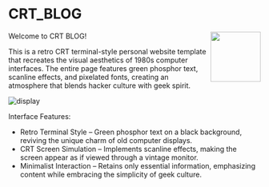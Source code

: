 # CRT_BLOG

<picture>
  <source media="(prefers-color-scheme: light)" srcset="https://github.com/user-attachments/assets/4d78bdc2-1ca9-433e-86ef-9c30183ca6ae">
  <source media="(prefers-color-scheme: dark)" srcset="https://github.com/user-attachments/assets/384aa35f-f495-4450-b71c-788c176ade5d">
  <img align="right" width="100" src="https://github.com/user-attachments/assets/384aa35f-f495-4450-b71c-788c176ade5d">
</picture>

Welcome to CRT BLOG!

This is a retro CRT terminal-style personal website template that recreates the visual aesthetics of 1980s computer interfaces. The entire page features green phosphor text, scanline effects, and pixelated fonts, creating an atmosphere that blends hacker culture with geek spirit.

![display](https://github.com/user-attachments/assets/b8177da6-c3dc-4bad-bb0d-4a761180bc6b)

Interface Features:

- Retro Terminal Style – Green phosphor text on a black background, reviving the unique charm of old computer displays.
- CRT Screen Simulation – Implements scanline effects, making the screen appear as if viewed through a vintage monitor.
- Minimalist Interaction – Retains only essential information, emphasizing content while embracing the simplicity of geek culture.
